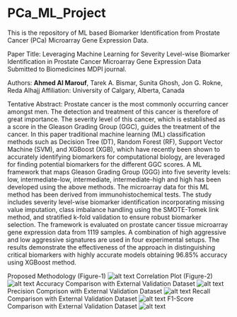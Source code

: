 # PCa_ML_Project
This is the repository of ML based Biomarker Identification from Prostate Cancer (PCa) Microarray Gene Expression Data.

Paper Title: Leveraging Machine Learning for Severity Level-wise Biomarker Identification in Prostate Cancer Microarray Gene Expression Data
Submitted to Biomedicines MDPI journal. 

Authors: **Ahmed Al Marouf**, Tarek A. Bismar, Sunita Ghosh, Jon G. Rokne, Reda Alhajj
Affiliation: University of Calgary, Alberta, Canada

Tentative Abstract: Prostate cancer is the most commonly occurring cancer amongst men. The detection and treatment of this cancer is therefore of great importance. The severity level of this cancer, which is established as a score in the Gleason Grading Group (GGC), guides the treatment of the cancer. In this paper traditional machine learning (ML) classification methods such as Decision Tree (DT), Random Forest (RF), Support Vector Machine (SVM), and XGBoost (XGB), which have recently been shown to accurately identifying biomarkers for computational biology, are leveraged for finding potential biomarkers for the different GGC scores. A ML framework that maps Gleason Grading Group (GGG) into five severity levels: low, intermediate-low, intermediate, intermediate-high and high has been developed using the above methods. The microarray data for this ML method has been derived from immunohistochemical tests. The study includes severity level-wise biomarker identification incorporating missing value imputation, class imbalance handling using the SMOTE-Tomek link method, and stratified k-fold validation to ensure robust biomarker selection. The framework is evaluated on prostate cancer tissue microarray gene expression data from 1119 samples. A combination of high aggressive and low aggressive signatures are used in four experimental setups. The results demonstrate the effectiveness of the approach in distinguishing critical biomarkers with highly accurate models obtaining 96.85\% accuracy using XGBoost method.

Proposed Methodology (Figure-1) ![alt text](https://github.com/AhmedAlMarouf/PCa_ML_Project/blob/Plots/Results/fig1_proposed_method.png)
Correlation Plot (Figure-2) ![alt text](https://github.com/AhmedAlMarouf/PCa_ML_Project/blob/Plots/Results/fig2_correlation.png)
Accuracy Comparison with External Validation Dataset  ![alt text](https://github.com/AhmedAlMarouf/PCa_ML_Project/blob/Plots/Results/Picture1.png)
Precision Comprison with External Validation Dataset  ![alt text](https://github.com/AhmedAlMarouf/PCa_ML_Project/blob/Plots/Results/Picture2.png)
Recall Comparison with External Validation Dataset ![alt text](https://github.com/AhmedAlMarouf/PCa_ML_Project/blob/Plots/Results/Picture3.png)
F1-Score Comparison with External Validation Dataset   ![alt text](https://github.com/AhmedAlMarouf/PCa_ML_Project/blob/Plots/Results/Picture4.png)
